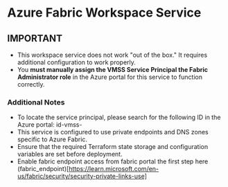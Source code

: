 # Azure Fabric Workspace Service
## IMPORTANT
- This workspace service does not work "out of the box." It requires additional configuration to work properly.
- You **must manually assign the VMSS Service Principal the Fabric Administrator role** in the Azure portal for this service to function correctly.

### Additional Notes
- To locate the service principal, please search for the following ID in the Azure portal: id-vmss-<tre-id>
- This service is configured to use private endpoints and DNS zones specific to Azure Fabric.
- Ensure that the required Terraform state storage and configuration variables are set before deployment.
- Enable fabric endpoint access from fabric portal the first step here (fabric_endpoint)[https://learn.microsoft.com/en-us/fabric/security/security-private-links-use]
